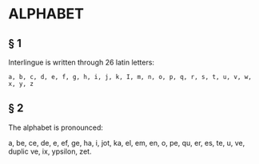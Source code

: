 # ALPHABET

## § 1

Interlingue is written through 26 latin letters:

`a, b, c, d, e, f, g, h, i, j, k, I, m, n, o, p, q, r, s, t, u, v, w, x, y, z`

## § 2

The alphabet is pronounced:

a, be, ce, de, e, ef, ge, ha, i, jot, ka, el, em, en, o, pe, qu, er, es, te, u, ve, duplic ve, ix, ypsilon, zet.